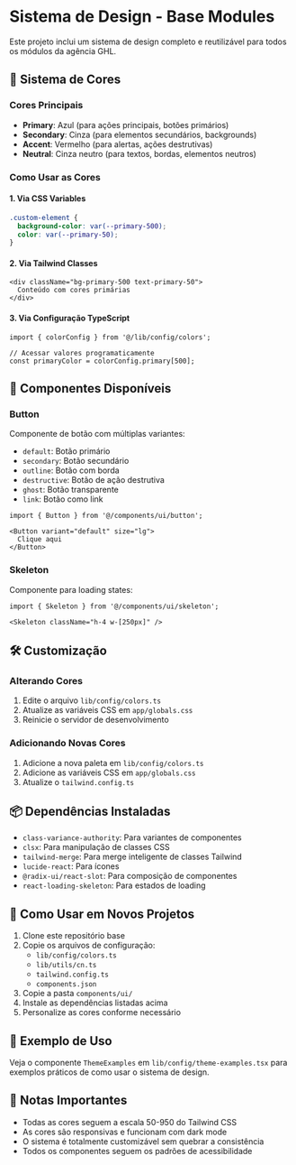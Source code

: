# Sistema de Design - Base Modules

Este projeto inclui um sistema de design completo e reutilizável para todos os módulos da agência GHL.

## 🎨 Sistema de Cores

### Cores Principais
- **Primary**: Azul (para ações principais, botões primários)
- **Secondary**: Cinza (para elementos secundários, backgrounds)
- **Accent**: Vermelho (para alertas, ações destrutivas)
- **Neutral**: Cinza neutro (para textos, bordas, elementos neutros)

### Como Usar as Cores

#### 1. Via CSS Variables
```css
.custom-element {
  background-color: var(--primary-500);
  color: var(--primary-50);
}
```

#### 2. Via Tailwind Classes
```tsx
<div className="bg-primary-500 text-primary-50">
  Conteúdo com cores primárias
</div>
```

#### 3. Via Configuração TypeScript
```tsx
import { colorConfig } from '@/lib/config/colors';

// Acessar valores programaticamente
const primaryColor = colorConfig.primary[500];
```

## 🧩 Componentes Disponíveis

### Button
Componente de botão com múltiplas variantes:
- `default`: Botão primário
- `secondary`: Botão secundário
- `outline`: Botão com borda
- `destructive`: Botão de ação destrutiva
- `ghost`: Botão transparente
- `link`: Botão como link

```tsx
import { Button } from '@/components/ui/button';

<Button variant="default" size="lg">
  Clique aqui
</Button>
```

### Skeleton
Componente para loading states:
```tsx
import { Skeleton } from '@/components/ui/skeleton';

<Skeleton className="h-4 w-[250px]" />
```

## 🛠️ Customização

### Alterando Cores
1. Edite o arquivo `lib/config/colors.ts`
2. Atualize as variáveis CSS em `app/globals.css`
3. Reinicie o servidor de desenvolvimento

### Adicionando Novas Cores
1. Adicione a nova paleta em `lib/config/colors.ts`
2. Adicione as variáveis CSS em `app/globals.css`
3. Atualize o `tailwind.config.ts`

## 📦 Dependências Instaladas

- `class-variance-authority`: Para variantes de componentes
- `clsx`: Para manipulação de classes CSS
- `tailwind-merge`: Para merge inteligente de classes Tailwind
- `lucide-react`: Para ícones
- `@radix-ui/react-slot`: Para composição de componentes
- `react-loading-skeleton`: Para estados de loading

## 🚀 Como Usar em Novos Projetos

1. Clone este repositório base
2. Copie os arquivos de configuração:
   - `lib/config/colors.ts`
   - `lib/utils/cn.ts`
   - `tailwind.config.ts`
   - `components.json`
3. Copie a pasta `components/ui/`
4. Instale as dependências listadas acima
5. Personalize as cores conforme necessário

## 🎯 Exemplo de Uso

Veja o componente `ThemeExamples` em `lib/config/theme-examples.tsx` para exemplos práticos de como usar o sistema de design.

## 📝 Notas Importantes

- Todas as cores seguem a escala 50-950 do Tailwind CSS
- As cores são responsivas e funcionam com dark mode
- O sistema é totalmente customizável sem quebrar a consistência
- Todos os componentes seguem os padrões de acessibilidade

